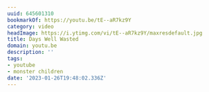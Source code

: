 ```yaml
---
uuid: 645601310
bookmarkOf: https://youtu.be/tE--aR7kz9Y
category: video
headImage: https://i.ytimg.com/vi/tE--aR7kz9Y/maxresdefault.jpg
title: Days Well Wasted
domain: youtu.be
description: ''
tags:
- youtube
- monster children
date: '2023-01-26T19:48:02.336Z'
---
```



